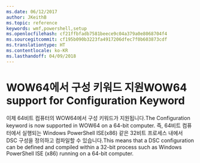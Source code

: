```yaml
---
ms.date: 06/12/2017
author: JKeithB
ms.topic: reference
keywords: wmf,powershell,setup
ms.openlocfilehash: cf21ffbfadb7581beece9c04a379a0e8068704f4
ms.sourcegitcommit: cf195b090b3223fa4917206dfec7f0b603873cdf
ms.translationtype: HT
ms.contentlocale: ko-KR
ms.lasthandoff: 04/09/2018
---
```

# <a name="wow64-support-for-configuration-keyword"></a><span data-ttu-id="b10be-102">WOW64에서 구성 키워드 지원</span><span class="sxs-lookup"><span data-stu-id="b10be-102">WOW64 support for Configuration Keyword</span></span>

<span data-ttu-id="b10be-103">이제 64비트 컴퓨터의 WOW64에서 구성 키워드가 지원됩니다.</span><span class="sxs-lookup"><span data-stu-id="b10be-103">The Configuration keyword is now supported in WOW64 on a 64-bit computer.</span></span> <span data-ttu-id="b10be-104">즉, 64비트 컴퓨터에서 실행되는 Windows PowerShell ISE(x86) 같은 32비트 프로세스 내에서 DSC 구성을 정의하고 컴파일할 수 있습니다.</span><span class="sxs-lookup"><span data-stu-id="b10be-104">This means that a DSC configuration can be defined and compiled within a 32-bit process such as Windows PowerShell ISE (x86) running on a 64-bit computer.</span></span>